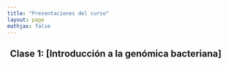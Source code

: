 ```yaml
---
title: "Presentaciones del curso"
layout: page
mathjax: false
---
```

<html>
<article>
  <header><h2>Clase 1: [Introducción a la genómica bacteriana]</h2></header>
</article>
</html>
 


[Introducción a la genómica bacteriana]: chart.pdf
[jekyll-gh]:   https://github.com/jekyll/jekyll
[jekyll-talk]: https://talk.jekyllrb.com/

